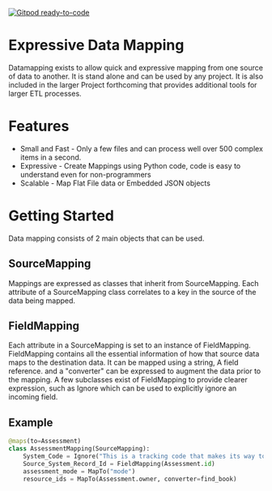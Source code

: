 [![Gitpod ready-to-code](https://img.shields.io/badge/Gitpod-ready--to--code-blue?logo=gitpod)](https://gitpod.io/#https://github.com/AntaresiaProject/datamapping)

# Expressive Data Mapping
Datamapping exists to allow quick and expressive mapping from one source of data to another. 
It is stand alone and can be used by any project. It is also included in the larger Project forthcoming that 
provides additional tools for larger ETL processes. 



# Features

* Small and Fast - Only a few files and can process well over 500 complex items in a second. 
* Expressive - Create Mappings using Python code, code is easy to understand even for non-programmers
* Scalable - Map Flat File data or Embedded JSON objects



# Getting Started 

Data mapping consists of 2 main objects that can be used.

## SourceMapping
Mappings are expressed as classes that inherit from SourceMapping. Each attribute of a SourceMapping class correlates to 
a key in the source of the data being mapped. 

## FieldMapping
Each attribute in a SourceMapping is set to an instance of FieldMapping. FieldMapping contains all the essential information of 
how that source data maps to the destination data. It can be mapped using a string, A field reference. and a "converter" 
can be expressed to augment the data prior to the mapping.
A few subclasses exist of FieldMapping to provide clearer expression, such as Ignore which can be used to explicitly 
ignore an incoming field. 


## Example
```python
@maps(to=Assessment)
class AssessmentMapping(SourceMapping):
    System_Code = Ignore("This is a tracking code that makes its way to us but we don't want/need it")
    Source_System_Record_Id = FieldMapping(Assessment.id)
    assessment_mode = MapTo("mode")  
    resource_ids = MapTo(Assessment.owner, converter=find_book)

```